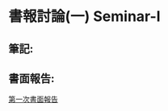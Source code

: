 # 書報討論(一) Seminar-I
## 筆記:

## 書面報告:
[第一次書面報告](https://github.com/jayforedu/Seminar-I/blob/main/Reports/0923/ReadME.md)
